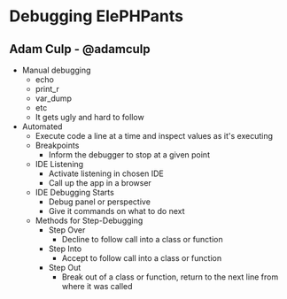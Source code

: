 # Debugging ElePHPants
## Adam Culp - @adamculp
- Manual debugging
    - echo
    - print_r
    - var_dump
    - etc
    - It gets ugly and hard to follow
- Automated
    - Execute code a line at a time and inspect values as it's executing
    - Breakpoints
        - Inform the debugger to stop at a given point
    - IDE Listening
        - Activate listening in chosen IDE
        - Call up the app in a browser
    - IDE Debugging Starts
        - Debug panel or perspective
        - Give it commands on what to do next
    - Methods for Step-Debugging
        - Step Over
            - Decline to follow call into a class or function
        - Step Into
            - Accept to follow call into a class or function
        - Step Out
            - Break out of a class or function, return to the next line from where it was called